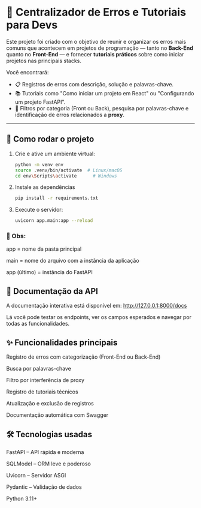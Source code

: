 # 🧠 Centralizador de Erros e Tutoriais para Devs

Este projeto foi criado com o objetivo de reunir e organizar os erros mais comuns que acontecem em projetos de programação — tanto no **Back-End** quanto no **Front-End** — e fornecer **tutoriais práticos** sobre como iniciar projetos nas principais stacks.

Você encontrará:
- 📋 Registros de erros com descrição, solução e palavras-chave.
- 📚 Tutoriais como "Como iniciar um projeto em React" ou "Configurando um projeto FastAPI".
- 🔎 Filtros por categoria (Front ou Back), pesquisa por palavras-chave e identificação de erros relacionados a **proxy**.

---

## 🚀 Como rodar o projeto

1. Crie e ative um ambiente virtual:
   ```bash
   python -m venv env
   source .venv/bin/activate  # Linux/macOS
   cd env\Scripts\activate      # Windows

2. Instale as dependências
   ```bash
   pip install -r requirements.txt
   ```

3. Execute o servidor:
   ```bash
   uvicorn app.main:app --reload
   ```

### 🧭 Obs:

app = nome da pasta principal

main = nome do arquivo com a instância da aplicação

app (último) = instância do FastAPI

## 📄 Documentação da API
A documentação interativa está disponível em:
http://127.0.0.1:8000/docs

Lá você pode testar os endpoints, ver os campos esperados e navegar por todas as funcionalidades.

## ✨ Funcionalidades principais

Registro de erros com categorização (Front-End ou Back-End)

Busca por palavras-chave

Filtro por interferência de proxy

Registro de tutoriais técnicos

Atualização e exclusão de registros

Documentação automática com Swagger

## 🛠 Tecnologias usadas

FastAPI – API rápida e moderna

SQLModel – ORM leve e poderoso

Uvicorn – Servidor ASGI

Pydantic – Validação de dados

Python 3.11+
